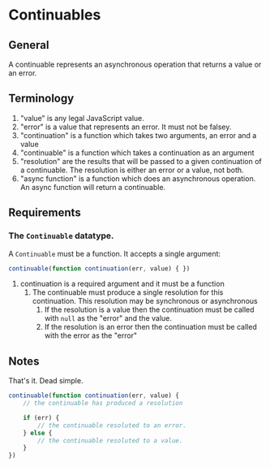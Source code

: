 # Continuables

## General

A continuable represents an asynchronous operation that returns
    a value or an error.

## Terminology

1. "value" is any legal JavaScript value.
2. "error" is a value that represents an error. It must not
    be falsey.
3. "continuation" is a function which takes two arguments, an
    error and a value
4. "continuable" is a function which takes a continuation as an
    argument
5. "resolution" are the results that will be passed to a given
    continuation of a continuable. The resolution is either an error
    or a value, not both.
6. "async function" is a function which does an asynchronous
    operation. An async function will return a continuable.

## Requirements

### The `Continuable` datatype.

A `Continuable` must be a function. It accepts a single argument:

```js
continuable(function continuation(err, value) { })
```

1. continuation is a required argument and it must be a function
    1. The continuable must produce a single resolution for this
    continuation. This resolution may be synchronous or asynchronous
        1. If the resolution is a value then the continuation must
        be called with `null` as the "error" and the value.
        2. If the resolution is an error then the continuation must
        be called with the error as the "error"

## Notes

That's it. Dead simple.

```js
continuable(function continuation(err, value) {
    // the continuable has produced a resolution

    if (err) {
        // the continuable resoluted to an error.
    } else {
        // the continuable resoluted to a value.
    }
})
```
